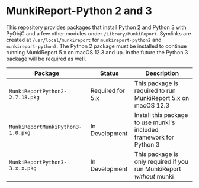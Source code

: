 # MunkiReport-Python 2 and 3

This repository provides packages that install Python 2 and Python 3 with PyObjC and a few other modules under `/Library/MunkiReport`. Symlinks are created at `/usr/local/munkireport` for `munkireport-python2` and `munkireport-python3`. The Python 2 package must be installed to continue running MunkiReport 5.x on macOS 12.3 and up. In the future the Python 3 package will be required as well.

| Package | Status | Description |
| --- | --- | --- |
| `MunkiReportPython2-2.7.18.pkg` | Required for 5.x | This package is required to run MunkiReport 5.x on macOS 12.3 |
| `MunkiReportMunkiPython3-1.0.pkg` | In Development | Install this package to use munki's included framework for Python 3 |
| `MunkiReportPython3-3.x.x.pkg` | In Development | This package is only required if you run MunkiReport *without* munki |
